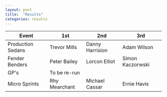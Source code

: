 ```yaml
---
layout: post
title:  "Results"
categories: results
---
```


| Event         | 1st           | 2nd   | 3rd     |
| ------------- |-------------  | ----- | ------- |
| Production Sedans	| Trevor Mills	| Danny Harrision	| Adam Wilson |
| Fender Benders |	Peter Bailey	| Lorcon Elliot	| Simon Kaczorwski |
| GP's	| To be re-run |		
|Micro Sprints	| Rhy Mearchant |	Michael Cassar	| Ernie Havis |
